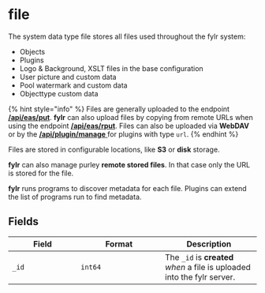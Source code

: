 # file

The system data type file stores all files used throughout the fylr system:

* Objects
* Plugins
* Logo & Background, XSLT files in the base configuration
* User picture and custom data
* Pool watermark and custom data
* Objecttype custom data

{% hint style="info" %}
Files are generally uploaded to the endpoint [**/api/eas/put**](../api/endpoints/api-eas.md). **fylr** can also upload files by copying from remote URLs when using the endpoint [**/api/eas/rput**](../api/endpoints/api-eas.md). Files can also be uploaded via **WebDAV** or by the [**/api/plugin/manage** ](../api/endpoints/api-plugin.md)for plugins with type `url`.
{% endhint %}

Files are stored in configurable locations, like **S3** or **disk** storage.

**fylr** can also manage purley **remote stored files**. In that case only the URL is stored for the file.

**fylr** runs programs to discover metadata for each file. Plugins can extend the list of programs run to find metadata.

## Fields

<table><thead><tr><th width="123">Field</th><th width="155">Format</th><th>Description</th></tr></thead><tbody><tr><td><code>_id</code></td><td><code>int64</code></td><td>The <code>_id</code> is <strong>created</strong> <em>when</em> a file is uploaded into the fylr server.</td></tr></tbody></table>
